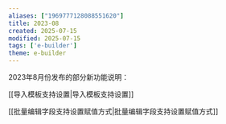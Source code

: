```yaml
---
aliases: ["1969777128088551620"]
title: 2023-08
created: 2025-07-15
modified: 2025-07-15
tags: ['e-builder']
theme: e-builder
---
```


2023年8月份发布的部分新功能说明：

[[​导入模板支持设置|导入模板支持设置]]

[[批量编辑字段支持设置赋值方式|批量编辑字段支持设置赋值方式]]
